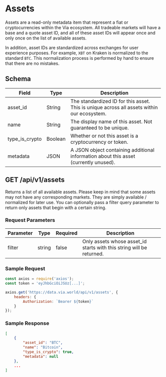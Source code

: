 # Assets

Assets are a read-only metadata item that represent a fiat or cryptocurrencies within the Via ecosystem. All tradeable markets will have a base and a quote asset ID, and all of these asset IDs will appear once and only once on the list of available assets.

In addition, asset IDs are standardized across exchanges for user experience purposes. For example, `XBT` on Kraken is normalized to the standard `BTC`. This normalization process is performed by hand to ensure that there are no mistakes.

## Schema

| Field | Type | Description |
|-------|------|-------------|
| asset_id    | String | The standardized ID for this asset. This is unique across all assets within our ecosystem. |
| name    | String | The display name of this asset. Not guaranteed to be unique. |
| type_is_crypto    | Boolean | Whether or not this asset is a cryptocurrency or token. |
| metadata    | JSON | A JSON object containing additional information about this asset (currently unused). |

## GET /api/v1/assets

Returns a list of all available assets. Please keep in mind that some assets may not have any corresponding markets. They are simply available / normalized for later use. You can optionally pass a filter query parameter to return only assets that begin with a certain string.

### Request Parameters

| Parameter | Type | Required | Description |
|-----------|------|----------|-------------|
| filter    | string | false | Only assets whose asset_id starts with this string will be returned. |

### Sample Request

``` javascript
const axios = require('axios');
const token = 'eyJhbGciOiJSUz[...]';

axios.get('https://data.via.world/api/v1/assets', {
    headers: {
        Authorization: `Bearer ${token}`
    }
});
```

### Sample Response
``` json
[
    {
        "asset_id": "BTC",
        "name": "Bitcoin",
        "type_is_crypto": true,
        "metadata": null
    },
    ...
]
```
